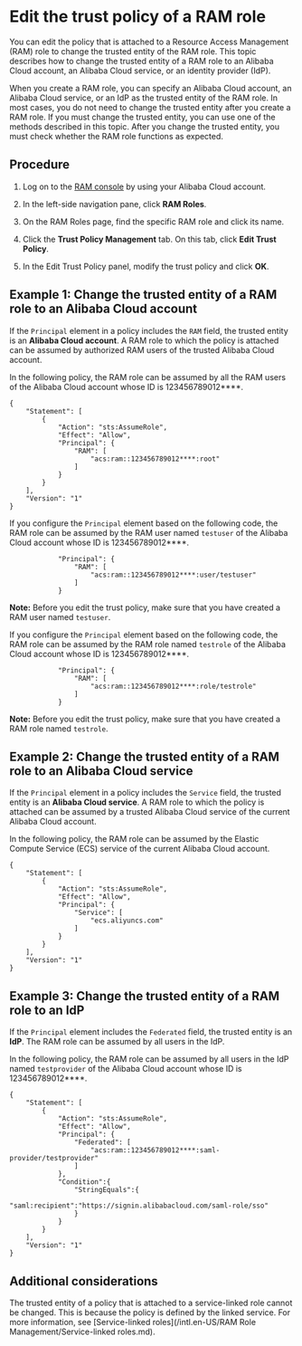 # Edit the trust policy of a RAM role

You can edit the policy that is attached to a Resource Access Management \(RAM\) role to change the trusted entity of the RAM role. This topic describes how to change the trusted entity of a RAM role to an Alibaba Cloud account, an Alibaba Cloud service, or an identity provider \(IdP\).

When you create a RAM role, you can specify an Alibaba Cloud account, an Alibaba Cloud service, or an IdP as the trusted entity of the RAM role. In most cases, you do not need to change the trusted entity after you create a RAM role. If you must change the trusted entity, you can use one of the methods described in this topic. After you change the trusted entity, you must check whether the RAM role functions as expected.

## Procedure

1.  Log on to the [RAM console](https://ram.console.aliyun.com/) by using your Alibaba Cloud account.

2.  In the left-side navigation pane, click **RAM Roles**.

3.  On the RAM Roles page, find the specific RAM role and click its name.

4.  Click the **Trust Policy Management** tab. On this tab, click **Edit Trust Policy**.

5.  In the Edit Trust Policy panel, modify the trust policy and click **OK**.


## Example 1: Change the trusted entity of a RAM role to an Alibaba Cloud account

If the `Principal` element in a policy includes the `RAM` field, the trusted entity is an **Alibaba Cloud account**. A RAM role to which the policy is attached can be assumed by authorized RAM users of the trusted Alibaba Cloud account.

In the following policy, the RAM role can be assumed by all the RAM users of the Alibaba Cloud account whose ID is 123456789012\*\*\*\*.

```
{
    "Statement": [
        {
            "Action": "sts:AssumeRole",
            "Effect": "Allow",
            "Principal": {
                "RAM": [
                    "acs:ram::123456789012****:root"
                ]
            }
        }
    ],
    "Version": "1"
}
```

If you configure the `Principal` element based on the following code, the RAM role can be assumed by the RAM user named `testuser` of the Alibaba Cloud account whose ID is 123456789012\*\*\*\*.

```
            "Principal": {
                "RAM": [
                    "acs:ram::123456789012****:user/testuser"
                ]
            }                   
```

**Note:** Before you edit the trust policy, make sure that you have created a RAM user named `testuser`.

If you configure the `Principal` element based on the following code, the RAM role can be assumed by the RAM role named `testrole` of the Alibaba Cloud account whose ID is 123456789012\*\*\*\*.

```
            "Principal": {
                "RAM": [
                    "acs:ram::123456789012****:role/testrole"                
                ]
            }                                 
```

**Note:** Before you edit the trust policy, make sure that you have created a RAM role named `testrole`.

## Example 2: Change the trusted entity of a RAM role to an Alibaba Cloud service

If the `Principal` element in a policy includes the `Service` field, the trusted entity is an **Alibaba Cloud service**. A RAM role to which the policy is attached can be assumed by a trusted Alibaba Cloud service of the current Alibaba Cloud account.

In the following policy, the RAM role can be assumed by the Elastic Compute Service \(ECS\) service of the current Alibaba Cloud account.

```
{
    "Statement": [
        {
            "Action": "sts:AssumeRole",
            "Effect": "Allow",
            "Principal": {
                "Service": [
                    "ecs.aliyuncs.com"
                ]
            }
        }
    ],
    "Version": "1"
}
```

## Example 3: Change the trusted entity of a RAM role to an IdP

If the `Principal` element includes the `Federated` field, the trusted entity is an **IdP**. The RAM role can be assumed by all users in the IdP.

In the following policy, the RAM role can be assumed by all users in the IdP named `testprovider` of the Alibaba Cloud account whose ID is 123456789012\*\*\*\*.

```
{
    "Statement": [
        {
            "Action": "sts:AssumeRole",
            "Effect": "Allow",
            "Principal": {
                "Federated": [
                    "acs:ram::123456789012****:saml-provider/testprovider"
                ]
            },
            "Condition":{
                "StringEquals":{
                    "saml:recipient":"https://signin.alibabacloud.com/saml-role/sso"
                }
            }
        }
    ],
    "Version": "1"
}
```

## Additional considerations

The trusted entity of a policy that is attached to a service-linked role cannot be changed. This is because the policy is defined by the linked service. For more information, see [Service-linked roles](/intl.en-US/RAM Role Management/Service-linked roles.md).

